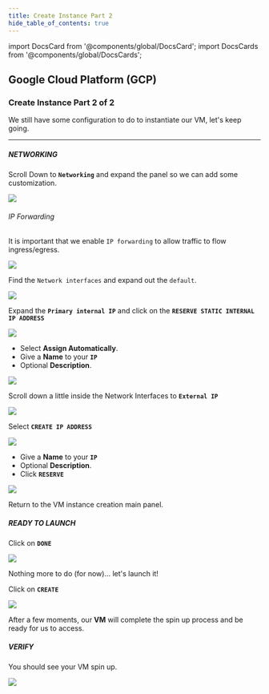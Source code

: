 ```yaml
---
title: Create Instance Part 2
hide_table_of_contents: true
---
```


import DocsCard from '@components/global/DocsCard';
import DocsCards from '@components/global/DocsCards';

<head>
  <title>GCP Create Instance Part 2</title>
  <meta
    name="description"
    content="Create an instance on Google Cloud Platform (GCP). 2 of 2"
  />
  <style>{`
    :root {
      --doc-item-container-width: 60rem;
    }
  `}
  </style>
</head>

## Google Cloud Platform (GCP) 
### Create Instance Part 2 of 2


We still have some configuration to do to instantiate our VM, let's keep going.

---

##### NETWORKING 

Scroll Down to **`Networking`** and expand the panel so we can add some customization.

![](/img/validator_nodes/node-gcp-instance9.png)

###### IP Forwarding 
It is important that we enable `IP forwarding` to allow traffic to flow ingress/egress.

![](/img/validator_nodes/node-gcp-instance10.png)

Find the `Network interfaces` and expand out the `default`.

![](/img/validator_nodes/node-gcp-instance11.png)

Expand the **`Primary internal IP`** and click on the **`RESERVE STATIC INTERNAL IP ADDRESS`**

![](/img/validator_nodes/node-gcp-instance12.png)

- Select **Assign Automatically**.
- Give a **Name** to your **`IP`**
- Optional **Description**.

![](/img/validator_nodes/node-gcp-instance13.png)

Scroll down a little inside the Network Interfaces to **`External IP`**

![](/img/validator_nodes/node-gcp-instance14.png)

Select **`CREATE IP ADDRESS`**

![](/img/validator_nodes/node-gcp-instance15.png)


- Give a **Name** to your **`IP`**
- Optional **Description**.
- Click **`RESERVE`**

![](/img/validator_nodes/node-gcp-instance16.png)

Return to the VM instance creation main panel.

##### READY TO LAUNCH 

Click on **`DONE`**

![](/img/validator_nodes/node-gcp-instance17.png)

Nothing more to do (for now)... let's launch it!

Click on **`CREATE`**

![](/img/validator_nodes/node-gcp-instance18.png)

After a few moments, our **VM** will complete the spin up process and be ready for us to access.

##### VERIFY
You should see your VM spin up.

![](/img/validator_nodes/node-gcp-instance19.png)